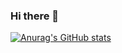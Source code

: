 ### Hi there 👋

[![Anurag's GitHub stats](https://github-readme-stats.vercel.app/api?username=sjacobflaherty)](https://github.com/anuraghazra/github-readme-stats)

<!--
**sjacobflaherty/sjacobflaherty** is a ✨ _special_ ✨ repository because its `README.md` (this file) appears on your GitHub profile.

Here are some ideas to get you started:

- 🔭 I’m currently working on ...
- 🌱 I’m currently learning ...
- 👯 I’m looking to collaborate on ...
- 🤔 I’m looking for help with ...
- 💬 Ask me about ...
- 📫 How to reach me: ...
- 😄 Pronouns: ...
- ⚡ Fun fact: ...
-->
